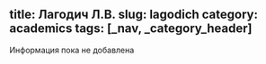title: Лагодич Л.В.
slug: lagodich
category: academics
tags: [_nav, _category_header]
---

Информация пока не добавлена
